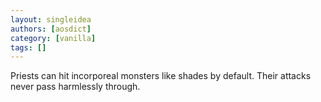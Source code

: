 ```yaml
---
layout: singleidea
authors: [aosdict]
category: [vanilla]
tags: []
---
```

Priests can hit incorporeal monsters like shades by default. Their attacks never pass harmlessly through.
